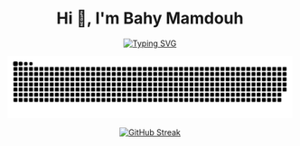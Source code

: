 <div align="center">
<h1 align="center">Hi 👋, I'm Bahy Mamdouh</h1>
	

[![Typing SVG](https://readme-typing-svg.herokuapp.com?font=Architects+Daughter&color=7AF79A&size=30&lines=++Hey,+everyone...!;I'm+Learning+CyberSecurity...;Excited+about+Career;Love+To+Learn+new+skills;Active+Learner/Researcher)](https://git.io/typing-svg)

<!--- snake -->
<div align="center">
  <img  src="https://github.com/1999AZZAR/1999AZZAR/blob/main/resources/img/grid-snake.svg"
       alt="snake" /></a>
</div>

<div align="center">

[![GitHub Streak](https://github-readme-streak-stats.herokuapp.com?user=Bahy-Mamdouh)](https://git.io/streak-stats)

</div>




